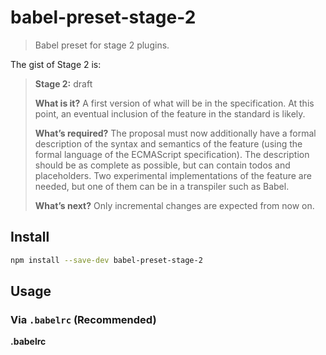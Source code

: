 # babel-preset-stage-2

> Babel preset for stage 2 plugins.

The gist of Stage 2 is:

> **Stage 2:** draft
> 
> **What is it?** A first version of what will be in the specification. At this point, an eventual inclusion of the feature in the standard is likely.
> 
> **What’s required?** The proposal must now additionally have a formal description of the syntax and semantics of the feature (using the formal language of the ECMAScript specification). The description should be as complete as possible, but can contain todos and placeholders. Two experimental implementations of the feature are needed, but one of them can be in a transpiler such as Babel.
>
> **What’s next?** Only incremental changes are expected from now on.



## Install

```sh
npm install --save-dev babel-preset-stage-2
```

## Usage

### Via `.babelrc` (Recommended)

**.babelrc**